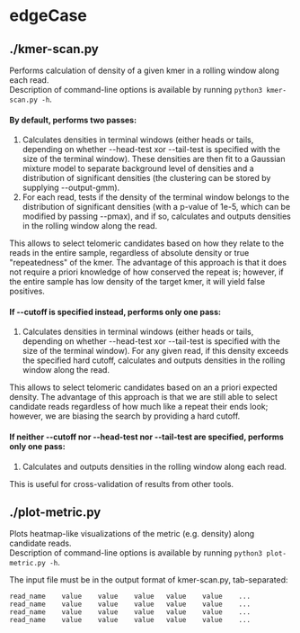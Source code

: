 edgeCase
========

## ./kmer-scan.py

Performs calculation of density of a given kmer in a rolling window along each
read.  
Description of command-line options is available by running
`python3 kmer-scan.py -h`.

#### By default, performs two passes:

1. Calculates densities in terminal windows (either heads or tails, depending on
whether --head-test xor --tail-test is specified with the size of the terminal
window). These densities are then fit to a Gaussian mixture model to separate
background level of densities and a distribution of significant densities
(the clustering can be stored by supplying --output-gmm).
2. For each read, tests if the density of the terminal window belongs to the
distribution of significant densities (with a p-value of 1e-5, which can be
modified by passing --pmax), and if so, calculates and outputs densities in the
rolling window along the read.

This allows to select telomeric candidates based on how they relate to the reads
in the entire sample, regardless of absolute density or true "repeatedness" of
the kmer. The advantage of this approach is that it does not require a priori
knowledge of how conserved the repeat is; however, if the entire sample has low
density of the target kmer, it will yield false positives.

#### If --cutoff is specified instead, performs only one pass:

1. Calculates densities in terminal windows (either heads or tails, depending on
whether --head-test xor --tail-test is specified with the size of the terminal
window). For any given read, if this density exceeds the specified hard cutoff,
calculates and outputs densities in the rolling window along the read.

This allows to select telomeric candidates based on an a priori expected
density. The advantage of this approach is that we are still able to select
candidate reads regardless of how much like a repeat their ends look; however,
we are biasing the search by providing a hard cutoff.

#### If neither --cutoff nor --head-test nor --tail-test are specified, performs only one pass:

1. Calculates and outputs densities in the rolling window along each read.

This is useful for cross-validation of results from other tools.


## ./plot-metric.py

Plots heatmap-like visualizations of the metric (e.g. density) along candidate
reads.  
Description of command-line options is available by running
`python3 plot-metric.py -h`.

The input file must be in the output format of kmer-scan.py, tab-separated:

```
read_name    value    value    value   value    value    ...
read_name    value    value    value   value    value    ...
read_name    value    value    value   value    value    ...
read_name    value    value    value   value    value    ...
```
